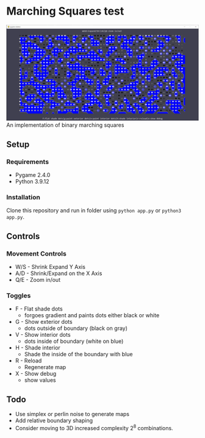 # Marching Squares test
![Preview of app](preview.png)
An implementation of binary marching squares
## Setup
### Requirements
* Pygame 2.4.0
* Python 3.9.12
### Installation
Clone this repository and run in folder using `python app.py` or `python3 app.py`.

## Controls
### Movement Controls
* W/S - Shrink Expand Y Axis
* A/D - Shrink/Expand on the X Axis
* Q/E - Zoom in/out
### Toggles
* F - Flat shade dots
  * forgoes gradient and paints dots either black or white
* G - Show exterior dots
  * dots outside of boundary (black on gray)
* V - Show interior dots
  * dots inside of boundary (white on blue)
* H - Shade interior
  * Shade the inside of the boundary with blue
* R - Reload
  * Regenerate map
* X - Show debug
  * show values
## Todo
* Use simplex or perlin noise to generate maps
* Add relative boundary shaping
* Consider moving to 3D increased complexity 2<sup>8</sup> combinations.